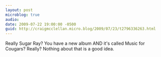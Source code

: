 ```yaml
---
layout: post
microblog: true
audio: 
date: 2009-07-22 19:00:00 -0500
guid: http://craigmcclellan.micro.blog/2009/07/23/t2796336263.html
---
```

Really Sugar Ray?  You have a new album AND it's called Music for Cougars?  Really?  Nothing about that is a good idea.
